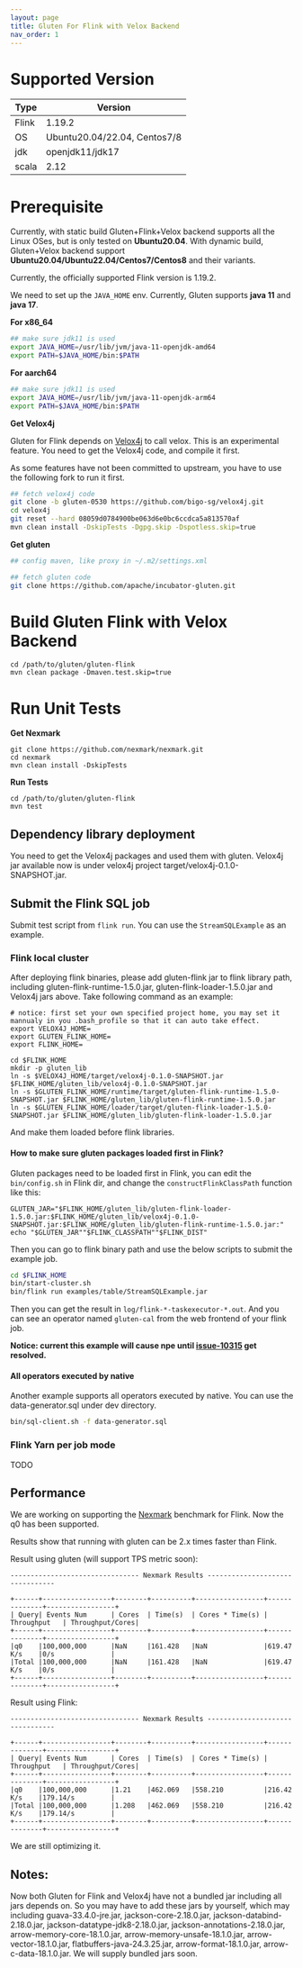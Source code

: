 ```yaml
---
layout: page
title: Gluten For Flink with Velox Backend
nav_order: 1
---
```


# Supported Version

| Type  | Version                      |
|-------|------------------------------|
| Flink | 1.19.2                       |
| OS    | Ubuntu20.04/22.04, Centos7/8 |
| jdk   | openjdk11/jdk17              |
| scala | 2.12                         |

# Prerequisite

Currently, with static build Gluten+Flink+Velox backend supports all the Linux OSes, but is only tested on **Ubuntu20.04**. With dynamic build, Gluten+Velox backend support **Ubuntu20.04/Ubuntu22.04/Centos7/Centos8** and their variants.

Currently, the officially supported Flink version is 1.19.2.

We need to set up the `JAVA_HOME` env. Currently, Gluten supports **java 11** and **java 17**.

**For x86_64**

```bash
## make sure jdk11 is used
export JAVA_HOME=/usr/lib/jvm/java-11-openjdk-amd64
export PATH=$JAVA_HOME/bin:$PATH
```

**For aarch64**

```bash
## make sure jdk11 is used
export JAVA_HOME=/usr/lib/jvm/java-11-openjdk-arm64
export PATH=$JAVA_HOME/bin:$PATH
```

**Get Velox4j**

Gluten for Flink depends on [Velox4j](https://github.com/velox4j/velox4j) to call velox. This is an experimental feature.
You need to get the Velox4j code, and compile it first.

As some features have not been committed to upstream, you have to use the following fork to run it first.

```bash
## fetch velox4j code
git clone -b gluten-0530 https://github.com/bigo-sg/velox4j.git
cd velox4j
git reset --hard 08059d0784900be063d6e0bc6ccdca5a813570af
mvn clean install -DskipTests -Dgpg.skip -Dspotless.skip=true
```
**Get gluten**

```bash
## config maven, like proxy in ~/.m2/settings.xml

## fetch gluten code
git clone https://github.com/apache/incubator-gluten.git
```

# Build Gluten Flink with Velox Backend

```
cd /path/to/gluten/gluten-flink
mvn clean package -Dmaven.test.skip=true
```

# Run Unit Tests
**Get Nexmark**
```shell
git clone https://github.com/nexmark/nexmark.git
cd nexmark
mvn clean install -DskipTests
```
**Run Tests**
```shell
cd /path/to/gluten/gluten-flink
mvn test
```
## Dependency library deployment

You need to get the Velox4j packages and used them with gluten.
Velox4j jar available now is under velox4j project target/velox4j-0.1.0-SNAPSHOT.jar. 

## Submit the Flink SQL job

Submit test script from `flink run`. You can use the `StreamSQLExample` as an example. 

### Flink local cluster

After deploying flink binaries, please add gluten-flink jar to flink library path,
including gluten-flink-runtime-1.5.0.jar, gluten-flink-loader-1.5.0.jar and Velox4j jars above.
Take following command as an example:

```shell
# notice: first set your own specified project home, you may set it mannualy in you .bash_profile so that it can auto take effect. 
export VELOX4J_HOME=
export GLUTEN_FLINK_HOME=
export FLINK_HOME=

cd $FLINK_HOME
mkdir -p gluten_lib
ln -s $VELOX4J_HOME/target/velox4j-0.1.0-SNAPSHOT.jar $FLINK_HOME/gluten_lib/velox4j-0.1.0-SNAPSHOT.jar
ln -s $GLUTEN_FLINK_HOME/runtime/target/gluten-flink-runtime-1.5.0-SNAPSHOT.jar $FLINK_HOME/gluten_lib/gluten-flink-runtime-1.5.0.jar
ln -s $GLUTEN_FLINK_HOME/loader/target/gluten-flink-loader-1.5.0-SNAPSHOT.jar $FLINK_HOME/gluten_lib/gluten-flink-loader-1.5.0.jar
```

And make them loaded before flink libraries.

#### How to make sure gluten packages loaded first in Flink?

Gluten packages need to be loaded first in Flink, you can edit the `bin/config.sh` in Flink dir,
and change the `constructFlinkClassPath` function like this:

```
GLUTEN_JAR="$FLINK_HOME/gluten_lib/gluten-flink-loader-1.5.0.jar:$FLINK_HOME/gluten_lib/velox4j-0.1.0-SNAPSHOT.jar:$FLINK_HOME/gluten_lib/gluten-flink-runtime-1.5.0.jar:"
echo "$GLUTEN_JAR""$FLINK_CLASSPATH""$FLINK_DIST"
```

Then you can go to flink binary path and use the below scripts to
submit the example job.

```bash
cd $FLINK_HOME
bin/start-cluster.sh
bin/flink run examples/table/StreamSQLExample.jar
```

Then you can get the result in `log/flink-*-taskexecutor-*.out`.
And you can see an operator named `gluten-cal` from the web frontend of your flink job.

**Notice: current this example will cause npe until  [issue-10315](https://github.com/apache/incubator-gluten/issues/10315) get resolved.**

#### All operators executed by native
Another example supports all operators executed by native. 
You can use the data-generator.sql under dev directory.

```bash
bin/sql-client.sh -f data-generator.sql
```

### Flink Yarn per job mode

TODO

## Performance
We are working on supporting the [Nexmark](https://github.com/nexmark/nexmark) benchmark for Flink.
Now the q0 has been supported.

Results show that running with gluten can be 2.x times faster than Flink.

Result using gluten (will support TPS metric soon):
```
-------------------------------- Nexmark Results --------------------------------

+------+-----------------+--------+----------+-----------------+--------------+-----------------+
| Query| Events Num      | Cores  | Time(s)  | Cores * Time(s) | Throughput   | Throughput/Cores|
+------+-----------------+--------+----------+-----------------+--------------+-----------------+
|q0    |100,000,000      |NaN     |161.428   |NaN              |619.47 K/s    |0/s              |
|Total |100,000,000      |NaN     |161.428   |NaN              |619.47 K/s    |0/s              |
+------+-----------------+--------+----------+-----------------+--------------+-----------------+
```

Result using Flink:
```
-------------------------------- Nexmark Results --------------------------------

+------+-----------------+--------+----------+-----------------+--------------+-----------------+
| Query| Events Num      | Cores  | Time(s)  | Cores * Time(s) | Throughput   | Throughput/Cores|
+------+-----------------+--------+----------+-----------------+--------------+-----------------+
|q0    |100,000,000      |1.21    |462.069   |558.210          |216.42 K/s    |179.14/s         |
|Total |100,000,000      |1.208   |462.069   |558.210          |216.42 K/s    |179.14/s         |
+------+-----------------+--------+----------+-----------------+--------------+-----------------+
```
We are still optimizing it.

## Notes:
Now both Gluten for Flink and Velox4j have not a bundled jar including all jars depends on.
So you may have to add these jars by yourself, which may including guava-33.4.0-jre.jar, jackson-core-2.18.0.jar,
jackson-databind-2.18.0.jar, jackson-datatype-jdk8-2.18.0.jar, jackson-annotations-2.18.0.jar, arrow-memory-core-18.1.0.jar,
arrow-memory-unsafe-18.1.0.jar, arrow-vector-18.1.0.jar, flatbuffers-java-24.3.25.jar, arrow-format-18.1.0.jar, arrow-c-data-18.1.0.jar.
We will supply bundled jars soon.
